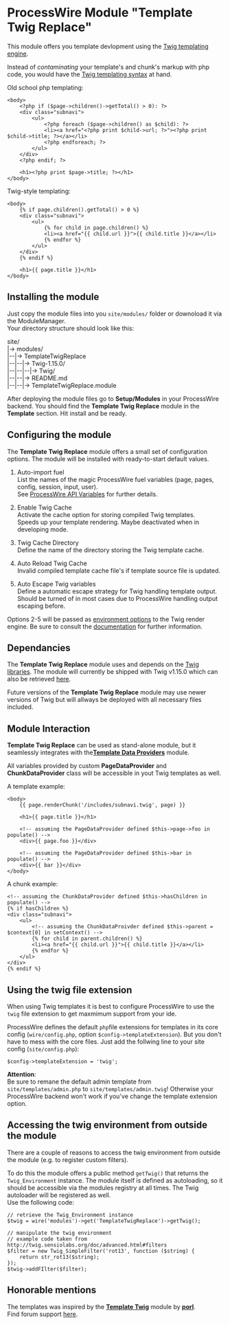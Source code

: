 # ProcessWire Module "Template Twig Replace" #

This module offers you template devlopment using the [Twig templating engine](http://twig.sensiolabs.org/).

Instead of *contaminating* your template's and chunk's markup with php code, you would have the [Twig templating syntax](http://twig.sensiolabs.org/doc/templates.html) at hand.

Old school php templating:

	<body>
		<?php if ($page->children()->getTotal() > 0): ?> 
		<div class="subnavi">
			<ul>
				<?php foreach ($page->children() as $child): ?>
				<li><a href="<?php print $child->url; ?>"><?php print $child->title; ?></a></li>
				<?php endforeach; ?>
			</ul>	
		</div>
		<?php endif; ?>	
	
		<h1><?php print $page->title; ?></h1>
	</body>

Twig-style templating:

	<body>
		{% if page.children().getTotal() > 0 %}
		<div class="subnavi">
			<ul>
				{% for child in page.children() %}
				<li><a href="{{ child.url }}">{{ child.title }}</a></li>
				{% endfor %}
			</ul>	
		</div>
		{% endif %}
	
		<h1>{{ page.title }}</h1>
	</body>

## Installing the module ##

Just copy the module files into you `site/modules/` folder or downoload it via the ModuleManager.  
Your directory structure should look like this:  

site/  
|-> modules/  
|--|-> TemplateTwigReplace  
|--|--|-> Twig-1.15.0/  
|--|--|--|-> Twig/  
|--|--|-> README.md  
|--|--|-> TemplateTwigReplace.module  
 
After deploying the module files go to **Setup/Modules** in your ProcessWire backend. You should find the **Template Twig Replace** module in the **Template** section. Hit install and be ready. 

## Configuring the module ##

The **Template Twig Replace** module offers a small set of configuration options. The module will be installed with ready-to-start default values.

1. Auto-import fuel  
List the names of the magic ProcessWire fuel variables (page, pages, config, session, input, user).  
See [ProcessWire API Variables](http://processwire.com/api/variables/) for further details.  

2. Enable Twig Cache  
Activate the cache option for storing compiled Twig templates.  
Speeds up your template rendering. Maybe deactivated when in developing mode.  

3. Twig Cache Directory  
Define the name of the directory storing the Twig template cache. 

4. Auto Reload Twig Cache  
Invalid compiled template cache file's if template source file is updated.

5. Auto Escape Twig variables  
Define a automatic escape strategy for Twig handling template output. Should be turned of in most cases due to ProcessWire handling output escaping before.

Options 2-5 will be passed as [environment options](http://twig.sensiolabs.org/doc/api.html#environment-options) to the Twig render engine. Be sure to consult the [documentation](http://twig.sensiolabs.org/doc/api.html#environment-options) for further information.

## Dependancies ##

The **Template Twig Replace** module uses and depends on the [Twig libraries](http://twig.sensiolabs.org/). The module will currently be shipped with Twig v1.15.0 which can also be retrieved [here](http://twig.sensiolabs.org/doc/intro.html#installation).

Future versions of the **Template Twig Replace** module may use newer versions of Twig but will allways be deployed with all necessary files included.

## Module Interaction ##

**Template Twig Replace** can be used as stand-alone module, but it seamlessly integrates with the[**Template Data Providers**](https://github.com/marcostoll/processwire-template-data-providers) module.

All variables provided by custom **PageDataProvider** and **ChunkDataProvider** class will be accessible in yout Twig templates as well.

A template example:

	<body>
		{{ page.renderChunk('/includes/subnavi.twig', page) }}
	
		<h1>{{ page.title }}</h1>

		<!-- assuming the PageDataProvider defined $this->page->foo in populate() -->
		<div>{{ page.foo }}</div>

		<!-- assuming the PageDataProvider defined $this->bar in populate() -->
		<div>{{ bar }}</div>
	</body>

A chunk example:

	<!-- assuming the ChunkDataProvider defined $this->hasChildren in populate() -->
	{% if hasChildren %}
	<div class="subnavi">
		<ul>
			<!-- assuming the ChunkDataProivder defined $this->parent = $context[0] in setContext() -->
			{% for child in parent.children() %}
			<li><a href="{{ child.url }}">{{ child.title }}</a></li>
			{% endfor %}
		</ul>	
	</div>
	{% endif %}

## Using the twig file extension ##

When using Twig templates it is best to configure ProcessWire to use the `twig` file extension to get maxmimum support from your ide.

ProcessWire defines the default `php`file extensions for templates in its core config (`wire/config.php`, option `$config->templateExtension`). But you don't have to mess with the core files. Just add the follwing line to your site config (`site/config.php`):

	$config->templateExtension = 'twig';

**Attention**:  
Be sure to remane the default admin template from `site/templates/admin.php` to `site/templates/admin.twig`! Otherwise your ProcessWire backend won't work if you've change the template extension option.

## Accessing the twig environment from outside the module ##

There are a couple of reasons to access the twig environment from outside the module (e.g. to register custom filters).

To do this the module offers a public method `getTwig()` that returns the `Twig_Environment` instance. The module itself is defined as autoloading, so it should be accessible via the modules registry at all times. The Twig autoloader will be registered as well.  
Use the following code:

	// retrieve the Twig_Environment instance
	$twig = wire('modules')->get('TemplateTwigReplace')->getTwig();
	
	// manipulate the twig environment
	// example code taken from http://twig.sensiolabs.org/doc/advanced.html#filters
	$filter = new Twig_SimpleFilter('rot13', function ($string) {
	    return str_rot13($string);
	}); 
	$twig->addFIlter($filter);

## Honorable mentions ##

The templates was inspired by the **[Template Twig](http://modules.processwire.com/modules/template-twig/)** module by **[porl](http://processwire.com/talk/user/575-porl/)**.  
Find forum support [here](http://processwire.com/talk/topic/1421-twig/). 
